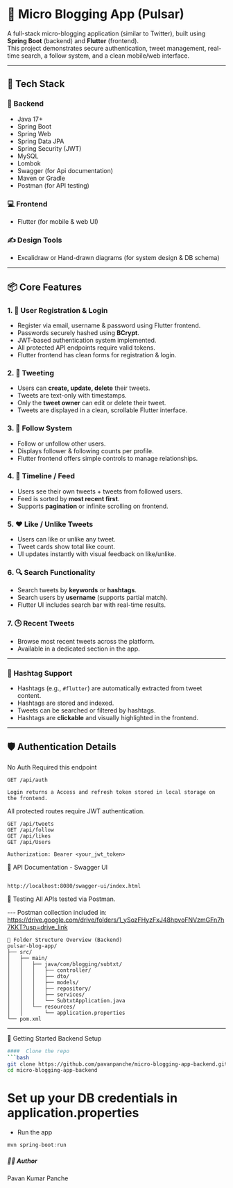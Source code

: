 # 📣 Micro Blogging App (Pulsar)

A full-stack micro-blogging application (similar to Twitter), built  using **Spring Boot** (backend) and **Flutter** (frontend).  
This project demonstrates secure authentication, tweet management, real-time search, a follow system, and a clean mobile/web interface.


---

## 🧰 Tech Stack

### 🚀 Backend

- Java 17+
- Spring Boot
- Spring Web
- Spring Data JPA
- Spring Security (JWT)
- MySQL
- Lombok
- Swagger (for Api documentation)
- Maven or Gradle
- Postman (for API testing)

### 💻 Frontend

- Flutter (for mobile & web UI)

### ✍️ Design Tools

- Excalidraw or Hand-drawn diagrams (for system design & DB schema)

---

## 📦 Core Features

### 1. 👤 User Registration & Login

- Register via email, username & password using Flutter frontend.
- Passwords securely hashed using **BCrypt**.
- JWT-based authentication system implemented.
- All protected API endpoints require valid tokens.
- Flutter frontend has clean forms for registration & login.

### 2. 📝 Tweeting

- Users can **create, update, delete** their tweets.
- Tweets are text-only with timestamps.
- Only the **tweet owner** can edit or delete their tweet.
- Tweets are displayed in a clean, scrollable Flutter interface.

### 3. 🔗 Follow System

- Follow or unfollow other users.
- Displays follower & following counts per profile.
- Flutter frontend offers simple controls to manage relationships.

### 4. 📰 Timeline / Feed

- Users see their own tweets + tweets from followed users.
- Feed is sorted by **most recent first**.
- Supports **pagination** or infinite scrolling on frontend.

### 5. ❤️ Like / Unlike Tweets

- Users can like or unlike any tweet.
- Tweet cards show total like count.
- UI updates instantly with visual feedback on like/unlike.

### 6. 🔍 Search Functionality

- Search tweets by **keywords** or **hashtags**.
- Search users by **username** (supports partial match).
- Flutter UI includes search bar with real-time results.

### 7. 🕒 Recent Tweets

- Browse most recent tweets across the platform.
- Available in a dedicated section in the app.

---

### 🔖 Hashtag Support

- Hashtags (e.g., `#flutter`) are automatically extracted from tweet content.
- Hashtags are stored and indexed.
- Tweets can be searched or filtered by hashtags.
- Hashtags are **clickable** and visually highlighted in the frontend.

---

## 🛡️ Authentication Details

No Auth Required this endpoint

```http
GET /api/auth

Login returns a Access and refresh token stored in local storage on the frontend.

```

All protected routes require JWT authentication.

```http
GET /api/tweets
GET /api/follow
GET /api/likes
GET /api/Users

Authorization: Bearer <your_jwt_token>

```
📄 API Documentation - Swagger UI


```http

http://localhost:8080/swagger-ui/index.html

```

🧪 Testing
All APIs tested via Postman.

--- Postman collection included in: https://drive.google.com/drive/folders/1_ySozFHyzFxJ48hpvoFNVzmGFn7h7KKT?usp=drive_link 

```file 
📁 Folder Structure Overview (Backend)
pulsar-blog-app/
├── src/
│   ├── main/
│   │   ├── java/com/blogging/subtxt/
│   │   │   ├── controller/
│   │   │   ├── dto/
│   │   │   ├── models/
│   │   │   ├── repository/
│   │   │   ├── services/
│   │   │   └── SubtxtApplication.java
│   │   └── resources/
│   │       └── application.properties
└── pom.xml

```
---

🚀 Getting Started
Backend Setup
```bash
####  Clone the repo
```bash
git clone https://github.com/pavanpanche/micro-blogging-app-backend.git
cd micro-blogging-app-backend
```
# Set up your DB credentials in application.properties

- Run the app
```java
mvn spring-boot:run
```


##### 🧑‍💻 Author
Pavan Kumar Panche



